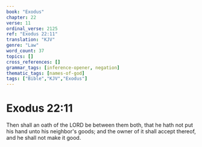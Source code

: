 ```yaml
---
book: "Exodus"
chapter: 22
verse: 11
ordinal_verse: 2125
ref: "Exodus 22:11"
translation: "KJV"
genre: "Law"
word_count: 37
topics: []
cross_references: []
grammar_tags: [inference-opener, negation]
thematic_tags: [names-of-god]
tags: ["Bible","KJV","Exodus"]
---
```


# Exodus 22:11

Then shall an oath of the LORD be between them both, that he hath not put his hand unto his neighbor's goods; and the owner of it shall accept thereof, and he shall not make it good.
